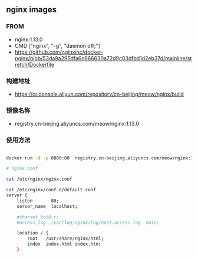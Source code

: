 ## nginx images

### FROM

- nginx:1.13.0 
- CMD ["nginx", "-g", "daemon off;"]
- https://github.com/nginxinc/docker-nginx/blob/53da9a295dfa6c666630a72d9c03dfbd1d2eb37d/mainline/stretch/Dockerfile

### 构建地址

- https://cr.console.aliyun.com/repository/cn-beijing/meow/nginx/build

### 镜像名称

- registry.cn-beijing.aliyuncs.com/meow/nginx:1.13.0

### 使用方法

```bash

docker run -d -p 8080:80  registry.cn-beijing.aliyuncs.com/meow/nginx:1.13.0

# nginx.conf

cat /etc/nginx/nginx.conf

cat /etc/nginx/conf.d/default.conf 
server {
    listen       80;
    server_name  localhost;

    #charset koi8-r;
    #access_log  /var/log/nginx/log/host.access.log  main;

    location / {
        root   /usr/share/nginx/html;
        index  index.html index.htm;
    }


```
